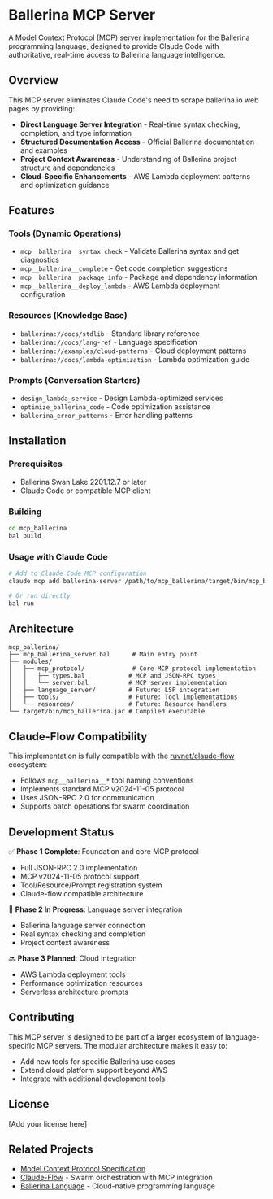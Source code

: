 # Ballerina MCP Server

A Model Context Protocol (MCP) server implementation for the Ballerina programming language, designed to provide Claude Code with authoritative, real-time access to Ballerina language intelligence.

## Overview

This MCP server eliminates Claude Code's need to scrape ballerina.io web pages by providing:

- **Direct Language Server Integration** - Real-time syntax checking, completion, and type information
- **Structured Documentation Access** - Official Ballerina documentation and examples
- **Project Context Awareness** - Understanding of Ballerina project structure and dependencies  
- **Cloud-Specific Enhancements** - AWS Lambda deployment patterns and optimization guidance

## Features

### Tools (Dynamic Operations)
- `mcp__ballerina__syntax_check` - Validate Ballerina syntax and get diagnostics
- `mcp__ballerina__complete` - Get code completion suggestions
- `mcp__ballerina__package_info` - Package and dependency information
- `mcp__ballerina__deploy_lambda` - AWS Lambda deployment configuration

### Resources (Knowledge Base)
- `ballerina://docs/stdlib` - Standard library reference
- `ballerina://docs/lang-ref` - Language specification
- `ballerina://examples/cloud-patterns` - Cloud deployment patterns
- `ballerina://docs/lambda-optimization` - Lambda optimization guide

### Prompts (Conversation Starters)
- `design_lambda_service` - Design Lambda-optimized services
- `optimize_ballerina_code` - Code optimization assistance
- `ballerina_error_patterns` - Error handling patterns

## Installation

### Prerequisites
- Ballerina Swan Lake 2201.12.7 or later
- Claude Code or compatible MCP client

### Building
```bash
cd mcp_ballerina
bal build
```

### Usage with Claude Code
```bash
# Add to Claude Code MCP configuration
claude mcp add ballerina-server /path/to/mcp_ballerina/target/bin/mcp_ballerina.jar

# Or run directly
bal run
```

## Architecture

```
mcp_ballerina/
├── mcp_ballerina_server.bal      # Main entry point
├── modules/
│   ├── mcp_protocol/             # Core MCP protocol implementation
│   │   ├── types.bal            # MCP and JSON-RPC types
│   │   └── server.bal           # MCP server implementation
│   ├── language_server/         # Future: LSP integration
│   ├── tools/                   # Future: Tool implementations
│   └── resources/               # Future: Resource handlers
└── target/bin/mcp_ballerina.jar # Compiled executable
```

## Claude-Flow Compatibility

This implementation is fully compatible with the [ruvnet/claude-flow](https://github.com/ruvnet/claude-flow) ecosystem:

- Follows `mcp__ballerina__*` tool naming conventions
- Implements standard MCP v2024-11-05 protocol
- Uses JSON-RPC 2.0 for communication
- Supports batch operations for swarm coordination

## Development Status

✅ **Phase 1 Complete**: Foundation and core MCP protocol
- Full JSON-RPC 2.0 implementation
- MCP v2024-11-05 protocol support
- Tool/Resource/Prompt registration system
- Claude-flow compatible architecture

🚧 **Phase 2 In Progress**: Language server integration
- Ballerina language server connection
- Real syntax checking and completion
- Project context awareness

🔜 **Phase 3 Planned**: Cloud integration
- AWS Lambda deployment tools
- Performance optimization resources
- Serverless architecture prompts

## Contributing

This MCP server is designed to be part of a larger ecosystem of language-specific MCP servers. The modular architecture makes it easy to:

- Add new tools for specific Ballerina use cases
- Extend cloud platform support beyond AWS
- Integrate with additional development tools

## License

[Add your license here]

## Related Projects

- [Model Context Protocol Specification](https://github.com/modelcontextprotocol/specification)
- [Claude-Flow](https://github.com/ruvnet/claude-flow) - Swarm orchestration with MCP integration
- [Ballerina Language](https://ballerina.io) - Cloud-native programming language
